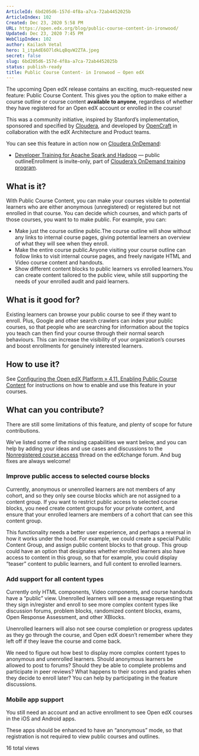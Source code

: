 ```yaml
---
ArticleId: 6bd205d6-157d-4f8a-a7ca-72ab4452025b
ArticleIndex: 102
Created: Dec 23, 2020 5:58 PM
URL: https://open.edx.org/blog/public-course-content-in-ironwood/
Updated: Dec 23, 2020 7:45 PM
WebClipIndex: 102
author: Kailash Vetal
hero: 1_itpAdE6O7ldkLqBqvW2ZTA.jpeg
secret: false
slug: 6bd205d6-157d-4f8a-a7ca-72ab4452025b
status: publish-ready
title: Public Course Content- in Ironwood – Open edX
---
```

The upcoming Open edX release contains an exciting, much-requested new feature: Public Course Content. This gives you the option to make either a course outline or course content **available to anyone**, regardless of whether they have registered for an Open edX account or enrolled in the course!

This was a community initiative, inspired by Stanford’s implementation, sponsored and specified by [Cloudera](https://www.cloudera.com/), and developed by [OpenCraft](http://opencraft.com/) in collaboration with the edX Architecture and Product teams.

You can see this feature in action now on [Cloudera OnDemand](https://ondemand.cloudera.com/):

- [Developer Training for Apache Spark and Hadoop](https://ondemand.cloudera.com/courses/course-v1:Cloudera+DevSH+180515/course/) — public outlineEnrollment is invite-only, part of [Cloudera’s OnDemand training program](https://www.cloudera.com/more/training/ondemand-training.html).

## What is it?

With Public Course Content, you can make your courses visible to potential learners who are either anonymous (unregistered) or registered but not enrolled in that course. You can decide which courses, and which parts of those courses, you want to to make public. For example, you can:

- Make just the course outline public.The course outline will show without any links to internal course pages, giving potential learners an overview of what they will see when they enroll.
- Make the entire course public.Anyone visiting your course outline can follow links to visit internal course pages, and freely navigate HTML and Video course content and handouts.
- Show different content blocks to public learners vs enrolled learners.You can create content tailored to the public view, while still supporting the needs of your enrolled audit and paid learners.

## What is it good for?

Existing learners can browse your public course to see if they want to enroll. Plus, Google and other search crawlers can index your public courses, so that people who are searching for information about the topics you teach can then find your course through their normal search behaviours. This can increase the visibility of your organization’s courses and boost enrollments for genuinely interested learners.

## How to use it?

See [Configuring the Open edX Platform » 4.11. Enabling Public Course Content](https://edx.readthedocs.io/projects/edx-installing-configuring-and-running/en/latest/configuration/enable_public_course.html) for instructions on how to enable and use this feature in your courses.

## What can you contribute?

There are still some limitations of this feature, and plenty of scope for future contributions.

We’ve listed some of the missing capabilities we want below, and you can help by adding your ideas and use cases and discussions to the [Nonregistered course access](https://edxchange.opencraft.com/t/nonregistered-course-access/107/9) thread on the edXchange forum. And bug fixes are always welcome!

### Improve public access to selected course blocks

Currently, anonymous or unenrolled learners are not members of any cohort, and so they only see course blocks which are not assigned to a content group. If you want to restrict public access to selected course blocks, you need create content groups for your private content, and ensure that your enrolled learners are members of a cohort that can see this content group.

This functionality needs a better user experience, and perhaps a reversal in how it works under the hood. For example, we could create a special Public Content Group, and assign public content blocks to that group. This group could have an option that designates whether enrolled learners also have access to content in this group, so that for example, you could display “teaser” content to public learners, and full content to enrolled learners.

### Add support for all content types

Currently only HTML components, Video components, and course handouts have a “public” view. Unenrolled learners will see a message requesting that they sign in/register and enroll to see more complex content types like discussion forums, problem blocks, randomized content blocks, exams, Open Response Assessment, and other XBlocks.

Unenrolled learners will also not see course completion or progress updates as they go through the course, and Open edX doesn’t remember where they left off if they leave the course and come back.

We need to figure out how best to display more complex content types to anonymous and unenrolled learners. Should anonymous learners be allowed to post to forums? Should they be able to complete problems and participate in peer reviews? What happens to their scores and grades when they decide to enroll later? You can help by participating in the feature discussions.

### Mobile app support

You still need an account and an active enrollment to see Open edX courses in the iOS and Android apps.

These apps should be enhanced to have an “anonymous” mode, so that registration is not required to view public courses and outlines.

16 total views
